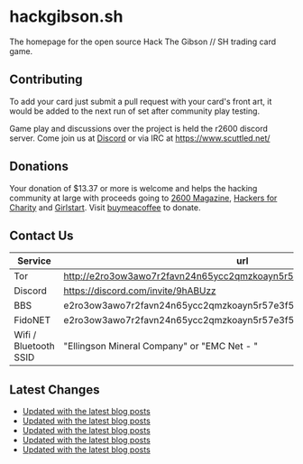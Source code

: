 # hackgibson.sh
The homepage for the open source Hack The Gibson // SH trading card game.


## Contributing

To add your card just submit a pull request with your card's front art, it would be added to the next run of set after community play testing.

Game play and discussions over the project is held the r2600 discord server. Come join us at [Discord](https://discord.com/invite/9hABUzz) or via IRC at https://www.scuttled.net/


## Donations

Your donation of $13.37 or more is welcome and helps the hacking community at large with proceeds going to [2600 Magazine](https://2600.com/), [Hackers for Charity](https://hackersforcharity.org) and [Girlstart](https://girlstart.org).  Visit [buymeacoffee](https://www.buymeacoffee.com/hackgibson.sh) to donate.


## Contact Us

Service | url
-|-
Tor | http://e2ro3ow3awo7r2favn24n65ycc2qmzkoayn5r57e3f56nvjwdcgg32ad.onion
Discord | https://discord.com/invite/9hABUzz
BBS | e2ro3ow3awo7r2favn24n65ycc2qmzkoayn5r57e3f56nvjwdcgg32ad.onion:23
FidoNET | e2ro3ow3awo7r2favn24n65ycc2qmzkoayn5r57e3f56nvjwdcgg32ad.onion:24554
Wifi / Bluetooth SSID | "Ellingson Mineral Company" or "EMC Net - <fidonet address>"

## Latest Changes
<!-- BLOG-POST-LIST:START -->
- [Updated with the latest blog posts](https://github.com/DFW2600/hackgibson.sh/commit/b3916938c42380e424e3ca9d918744bd2ebade6d)
- [Updated with the latest blog posts](https://github.com/DFW2600/hackgibson.sh/commit/daf22348a13e165e6a7937d542c234b4657baa45)
- [Updated with the latest blog posts](https://github.com/DFW2600/hackgibson.sh/commit/1bc2fdc5cde5a0db5aedd42b5f0bd438af6aa570)
- [Updated with the latest blog posts](https://github.com/DFW2600/hackgibson.sh/commit/aa7beb172d86ba3da133a9f6ca285fc5182c3ef0)
- [Updated with the latest blog posts](https://github.com/DFW2600/hackgibson.sh/commit/db0607f7c9fffce9ab4b5b2c606fdf0fee912546)
<!-- BLOG-POST-LIST:END -->
